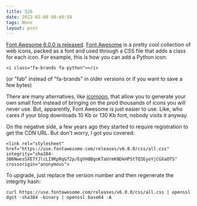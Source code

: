 ```yaml
---
title: 526
date: 2022-02-09 08:49:59
tags: None
layout: post
---
```


[Font Awesome 6.0.0 is released](https://blog.fontawesome.com/font-awesome-6-2/). [Font Awesome](https://fontawesome.com/) is a pretty cool collection of web icons, packed as a font and used through a CSS file that adds a class for each icon. For example, this is how you can add a Python icon:

```<i class="fa-brands fa-python"></i>```

(or "fab" instead of "fa-brands" in older versions or if you want to save a few bytes)

There are many alternatives, like [icomoon](https://icomoon.io/), that allow you to generate your own small font instead of bringing on the prod thousands of icons you will never use. But, apparently, Font Awesome is just easier to use. Like, who cares if your blog downloads 10 Kb or 130 Kb font, nobody visits it anyway.

On the negative side, a few years ago they started to require registration to get the CDN URL. But don't worry, I got you covered:

```<link rel="stylesheet" href="https://use.fontawesome.com/releases/v6.0.0/css/all.css" integrity="sha384-3B6NwesSXE7YJlcLI9RpRqGf2p/EgVH8BgoKTaUrmKNDkHPStTQ3EyoYjCGXaOTS" crossorigin="anonymous">```

To upgrade, just replace the version number and then regenerate the integrity hash:

```curl https://use.fontawesome.com/releases/v6.0.0/css/all.css | openssl dgst -sha384 -binary | openssl base64 -A```
